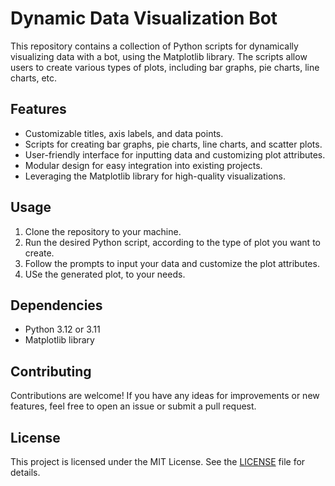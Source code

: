 # Dynamic Data Visualization Bot

This repository contains a collection of Python scripts for dynamically visualizing data with a bot, using the Matplotlib library. The scripts allow users to create various types of plots, including bar graphs, pie charts, line charts, etc.

## Features

- Customizable titles, axis labels, and data points.
- Scripts for creating bar graphs, pie charts, line charts, and scatter plots.
- User-friendly interface for inputting data and customizing plot attributes.
- Modular design for easy integration into existing projects.
- Leveraging the Matplotlib library for high-quality visualizations.

## Usage

1. Clone the repository to your machine.
2. Run the desired Python script, according to the type of plot you want to create.
3. Follow the prompts to input your data and customize the plot attributes.
4. USe the generated plot, to your needs.

## Dependencies

- Python 3.12 or 3.11
- Matplotlib library

## Contributing

Contributions are welcome! If you have any ideas for improvements or new features, feel free to open an issue or submit a pull request.

## License

This project is licensed under the MIT License. See the [LICENSE](LICENSE) file for details.

